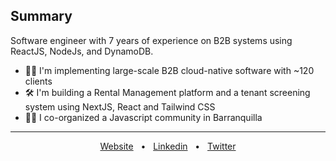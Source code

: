 <div>
<h2> Summary </h2>
<p>Software engineer with 7 years of experience on B2B systems using ReactJS, NodeJs, and DynamoDB.</p>
<ul>
    <li>🚩🚀 I'm implementing large-scale B2B cloud-native software with ~120 clients </li>
    <li>🛠️ I'm building a Rental Management platform and a tenant screening system using NextJS, React and Tailwind CSS</li>
    <li>👥🔥 I co-organized a Javascript community in Barranquilla</li>
</ul>
</div>
<div align="center">
   <hr />
  <a href="https://davidvillanueva.co/" target="_blank">Website</a>
  <span>&nbsp;&nbsp;•&nbsp;&nbsp;</span>
  <a href="https://www.linkedin.com/in/david-villanueva-dev/" target="_blank">Linkedin</a>
  <span>&nbsp;&nbsp;•&nbsp;&nbsp;</span>
  <a href="https://twitter.com/Villa_dev_" target="_blank">Twitter</a>
  <br />
 
</div>
<!--
**Newville23/Newville23** is a ✨ _special_ ✨ repository because its `README.md` (this file) appears on your GitHub profile.

Here are some ideas to get you started:

- 🔭 I’m currently working on ...
- 🌱 I’m currently learning ...
- 👯 I’m looking to collaborate on ...
- 🤔 I’m looking for help with ...
- 💬 Ask me about ...
- 📫 How to reach me: ...
- 😄 Pronouns: ...
- ⚡ Fun fact: ...
-->
